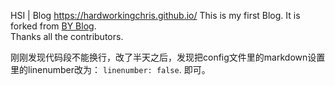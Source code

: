 HSI | Blog https://hardworkingchris.github.io/
This is my first Blog. It is forked from [BY Blog](qiubaiying/qiubaiying.github.io).<br>
Thanks all the contributors.

刚刚发现代码段不能换行，改了半天之后，发现把config文件里的markdown设置里的linenumber改为：
`linenumber: false`.
即可。
